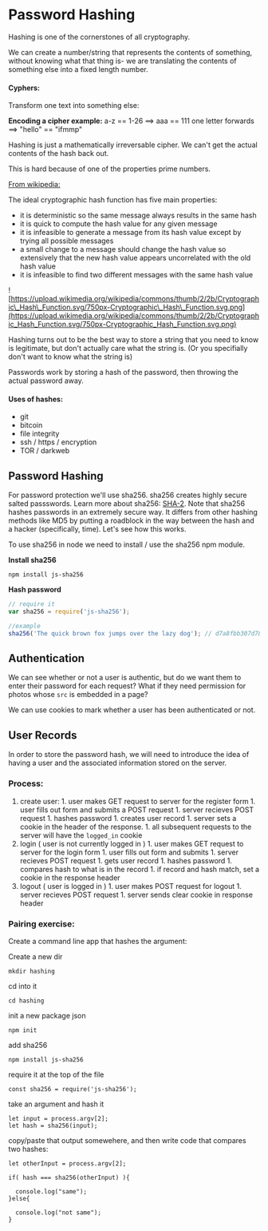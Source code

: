 # Password Hashing

Hashing is one of the cornerstones of all cryptography.

We can create a number/string that represents the contents of something, without knowing what that thing is- we are translating the contents of something else into a fixed length number.

#### Cyphers:

Transform one text into something else:

**Encoding a cipher example:** a-z == 1-26 ==&gt; aaa == 111 one letter forwards ==&gt; "hello" == "ifmmp"

Hashing is just a mathematically irreversable cipher. We can't get the actual contents of the hash back out.

This is hard because of one of the properties prime numbers.

[From wikipedia:](https://en.wikipedia.org/wiki/Cryptographic_hash_function)

The ideal cryptographic hash function has five main properties:

* it is deterministic so the same message always results in the same hash
* it is quick to compute the hash value for any given message
* it is infeasible to generate a message from its hash value except by trying all possible messages
* a small change to a message should change the hash value so extensively that the new hash value appears uncorrelated with the old hash value
* it is infeasible to find two different messages with the same hash value

![https://upload.wikimedia.org/wikipedia/commons/thumb/2/2b/Cryptographic\_Hash\_Function.svg/750px-Cryptographic\_Hash\_Function.svg.png](https://upload.wikimedia.org/wikipedia/commons/thumb/2/2b/Cryptographic_Hash_Function.svg/750px-Cryptographic_Hash_Function.svg.png)

Hashing turns out to be the best way to store a string that you need to know is legitimate, but don't actually care what the string is. \(Or you specifially don't want to know what the string is\)

Passwords work by storing a hash of the password, then throwing the actual password away.

#### Uses of hashes:

* git
* bitcoin
* file integrity
* ssh / https / encryption
* TOR / darkweb

## Password Hashing

For password protection we'll use sha256. sha256 creates highly secure salted passswords. Learn more about sha256: [SHA-2](https://en.wikipedia.org/wiki/SHA-2). Note that sha256 hashes passwords in an extremely secure way. It differs from other hashing methods like MD5 by putting a roadblock in the way between the hash and a hacker \(specifically, time\). Let's see how this works.

To use sha256 in node we need to install / use the sha256 npm module.

**Install sha256**

```text
npm install js-sha256
```

**Hash password**

```javascript
// require it
var sha256 = require('js-sha256');

//example
sha256('The quick brown fox jumps over the lazy dog'); // d7a8fbb307d7809469ca9abcb0082e4f8d5651e46d3cdb762d02d0bf37c9e592
```

## Authentication

We can see whether or not a user is authentic, but do we want them to enter their password for each request? What if they need permission for photos whose `src` is embedded in a page?

We can use cookies to mark whether a user has been authenticated or not.

## User Records

In order to store the password hash, we will need to introduce the idea of having a user and the associated information stored on the server.

### Process:

1. create user: 1. user makes GET request to server for the register form 1. user fills out form and submits a POST request 1. server recieves POST request 1. hashes password 1. creates user record 1. server sets a cookie in the header of the response. 1. all subsequent requests to the server will have the `logged_in` cookie
2. login \( user is not currently logged in \) 1. user makes GET request to server for the login form 1. user fills out form and submits 1. server recieves POST request 1. gets user record 1. hashes password 1. compares hash to what is in the record 1. if record and hash match, set a cookie in the response header
3. logout \( user is logged in \) 1. user makes POST request for logout 1. server recieves POST request 1. server sends clear cookie in response header

### Pairing exercise:

Create a command line app that hashes the argument:

Create a new dir

```text
mkdir hashing
```

cd into it

```text
cd hashing
```

init a new package json

```text
npm init
```

add sha256

```text
npm install js-sha256
```

require it at the top of the file

```text
const sha256 = require('js-sha256');
```

take an argument and hash it

```text
let input = process.argv[2];
let hash = sha256(input);
```

copy/paste that output somewehere, and then write code that compares two hashes:

```text
let otherInput = process.argv[2];

if( hash === sha256(otherInput) ){

  console.log("same");
}else{

  console.log("not same");
}
```

